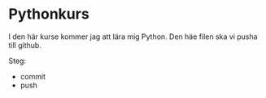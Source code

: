 # Pythonkurs

I den här kurse kommer jag att lära mig Python. Den häe filen ska vi pusha till github.

Steg:
- commit
- push